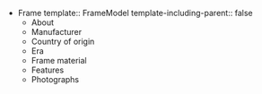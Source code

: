 - Frame
  template:: FrameModel
  template-including-parent:: false
	- About
	- Manufacturer
	- Country of origin
	- Era
	- Frame material
	- Features
	- Photographs